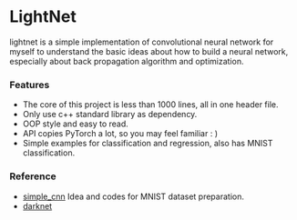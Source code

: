 # LightNet

lightnet is a simple implementation of convolutional neural network for myself to understand the basic ideas about how to build a neural network, especially about back propagation algorithm and optimization.

### Features

* The core of this project is less than 1000 lines, all in one header file.
* Only use c++ standard library as dependency.
* OOP style and easy to read. 
* API copies PyTorch a lot, so you may feel familiar : )
* Simple examples for classification and regression, also has MNIST classification.

### Reference
* [simple_cnn](https://github.com/can1357/simple_cnn)
    Idea and codes for MNIST dataset preparation.
* [darknet](https://github.com/pjreddie/darknet)


